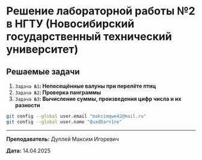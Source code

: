 # Решение лабораторной работы №2 в НГТУ (Новосибирский государственный технический университет)

## Решаемые задачи

1. `Задача №1`**: Непосещённые валуны при перелёте птиц**
2. `Задача №2`**: Проверка панграммы**
3. `Задача №3`**: Вычисление суммы, произведения цифр числа и их разности**

```bash
git config --global user.email "maksimqwe42@mail.ru"
git config --global user.name "QuadDarv1ne"
```

---

**Преподаватель:** Дуплей Максим Игоревич

**Дата:** 14.04.2025
